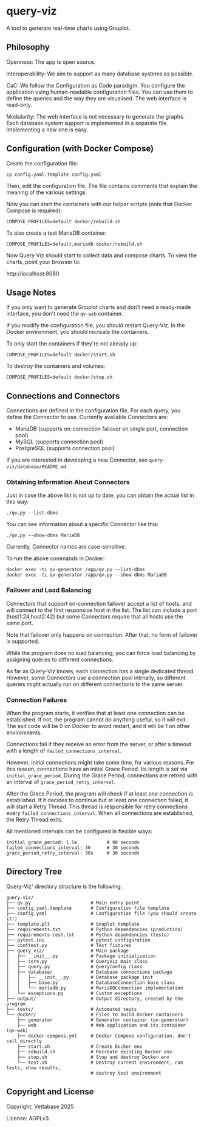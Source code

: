 # query-viz
A tool to generate real-time charts using Gnuplot.


## Philosophy

Openness: The app is open source.

Interoperability: We aim to support as many database systems as possible.

CaC: We follow the Configuration as Code paradigm. You configure the application using human-readable
configuration files. You can use them to define the queries and the way they are visualised.
The web interface is read-only.

Modularity: The web interface is not necessary to generate the graphs. Each database system support
is implemented in a separate file. Implementing a new one is easy.


## Configuration (with Docker Compose)

Create the configuration file:

```
cp config.yaml.template config.yaml
```

Then, edit the configuration file. The file contains comments that explain the meaning
of the various settings.

Now you can start the containers with our helper scripts
(note that Docker Compose is required):

```
COMPOSE_PROFILES=default docker/rebuild.sh
```

To also create a test MariaDB container:

```
COMPOSE_PROFILES=default,mariadb docker/rebuild.sh
```

Now Query Viz should start to collect data and compose charts.
To view the charts, point your browser to:

http://localhost:8080


## Usage Notes

If you only want to generate Gnuplot charts and don't need a ready-made
interface, you don't need the `qv-web` container.

If you modify the configuration file, you should restart Query-Viz.
In the Docker environment, you should recreate the containers.

To only start the containers if they're not already up:

```
COMPOSE_PROFILES=default docker/start.sh
```

To destroy the containers and volumes:

```
COMPOSE_PROFILES=default docker/stop.sh
```


## Connections and Connectors

Connections are defined in the configuration file. For each query, you define
the Connector to use. Currently available Connectors are:

- MariaDB         (supports on-connection failover on single port, connection pool)
- MySQL           (supports connection pool)
- PostgreSQL      (supports connection pool)

If you are interested in developing a new Connector, see
`query-viz/database/README.md`.


### Obtaining Information About Connectors

Just in case the above list is not up to date, you can obtain the actual list
in this way:

```
./qv.py --list-dbms
```

You can see information about a specific Connector like this:

```
./qv.py --show-dbms MariaDB
```

Currently, Connector names are case-sensitive.

To run the above commands in Docker:

```
docker exec -ti qv-generator /app/qv.py --list-dbms
docker exec -ti qv-generator /app/qv.py --show-dbms MariaDB
```


### Failover and Load Balancing

Connectors that support on-connection failover accept a list of hosts, and will connect
to the first responsive host in the list. The list can include a port (host1:24,host2:42)
but some Connectors require that all hosts use the same port.

Note that failover only happens on connection. After that, no form of failover
is supported.

While the program does no load balancing, you can force load balancing by assigning queries
to different connections.

As far as Query-Viz knows, each connection has a single dedicated thread. However, some
Connectors use a connection pool intrnally, so different queries might actually run
on different connections to the same server.


### Connection Failures

When the program starts, it verifies that at least one connection can be established.
If not, the program cannot do anything useful, so it will exit. The exit code will be 0
on Docker to avoid restart, and it will be 1 on other environments.

Connections fail if they receive an error from the server, or after a timeout with a length
of `failed_connections_interval`.

However, initial connections might take some time, for various reasons. For this reason,
connections have an initial Grace Period. Its length is set via `initial_grace_period`.
During the Grace Period, connections are retried with an interval of
`grace_period_retry_interval`.

After the Grace Period, the program will check if at least one connection is established.
If it decides to continue but at least one connection failed, it will start
a Retry Thread. This thread is responsible for retry connections every
`failed_connections_interval`. When all connections are established, the Retry Thread
exits.

All mentioned intervals can be configured in flexible ways:

```
initial_grace_period: 1.5m           # 90 seconds
failed_connections_interval: 30      # 30 seconds
grace_period_retry_interval: 30s     # 30 seconds
```

## Directory Tree

Query-Viz' directory structure is the following:

```
query-viz/
├── qv.py                      # Main entry point
├── config.yaml.template       # Configuration file template
├── config.yaml                # Configuration file (you should create it!)
├── template.plt               # Gnuplot template
├── requirements.txt           # Python dependencies (production)
├── requirements-test.txt      # Python dependencies (tests)
├── pytest.ini                 # pytest configuration
├── conftest.py                # Test fixtures
├── query_viz/                 # Main package
│   ├── __init__.py            # Package initialization
│   ├── core.py                # QueryViz main class
│   ├── query.py               # QueryConfig class
│   ├── database/              # Database connections package
│   │   ├── __init__.py        # Database package init
│   │   ├── base.py            # DatabaseConnection base class
│   │   └── mariadb.py         # MariaDBConnection implementation
│   └── exceptions.py          # Custom exceptions
├── output/                    # Output directory, created by the program
├── tests/                     # Automated tests
└── docker/                    # Files to build Docker containers
    ├── generator              # Generator container (qv-generator)
    ├── web                    # Web application and its container (qv-web)
    ├── docker-compose.yml     # Docker Compose configuration, don't call directly
    ├── start.sh               # Create Docker env
    ├── rebuild.sh             # Recreate existing Docker env
    ├── stop.sh                # Stop and destroy Docker env
    └── test.sh                # Destroy current environment, run tests, show results,
                               # destroy test environment
```


## Copyright and License

Copyright: Vettabase 2025

License: AGPLv3.
